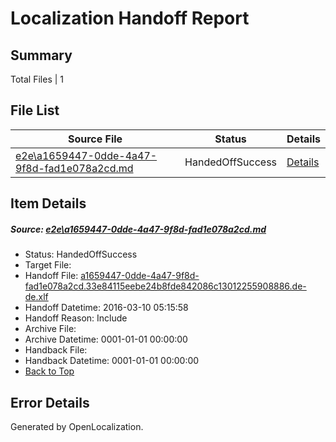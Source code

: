 # <a name='report-top'></a> Localization Handoff Report

## Summary
 Total Files | 1

## File List
 Source File | Status | Details 
 ----------- | ------ | ------- 
 [e2e\a1659447-0dde-4a47-9f8d-fad1e078a2cd.md](https://github.com/OpenLocalizationTest/oltest/blob/fe8dbab5c59d26ffbc91073cadcbd7e99f6573a6/e2e/a1659447-0dde-4a47-9f8d-fad1e078a2cd.md) | HandedOffSuccess | [Details](#f9c97acddcc4435fad5ed9440ce2b26fff21045e1)

## Item Details
##### <a name='f9c97acddcc4435fad5ed9440ce2b26fff21045e1'></a> Source: [e2e\a1659447-0dde-4a47-9f8d-fad1e078a2cd.md](https://github.com/OpenLocalizationTest/oltest/blob/fe8dbab5c59d26ffbc91073cadcbd7e99f6573a6/e2e/a1659447-0dde-4a47-9f8d-fad1e078a2cd.md)
* Status: HandedOffSuccess
* Target File: 
* Handoff File: [a1659447-0dde-4a47-9f8d-fad1e078a2cd.33e84115eebe24b8fde842086c13012255908886.de-de.xlf](https://github.com/OpenLocalizationTestOrg/olhandoff/blob/e578007e93f35a42bba7b6f1f0bc1ebfdb69a256/ol-handoff/OpenLocalizationTestOrg/oltest.de-de/xinjiang/ht/a1659447-0dde-4a47-9f8d-fad1e078a2cd.33e84115eebe24b8fde842086c13012255908886.de-de.xlf)
* Handoff Datetime: 2016-03-10 05:15:58
* Handoff Reason: Include
* Archive File: 
* Archive Datetime: 0001-01-01 00:00:00
* Handback File: 
* Handback Datetime: 0001-01-01 00:00:00
* [Back to Top](#report-top)


## Error Details

Generated by OpenLocalization.
